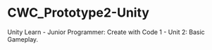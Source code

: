 # CWC_Prototype2-Unity
Unity Learn - Junior Programmer: Create with Code 1 - Unit 2: Basic Gameplay.
